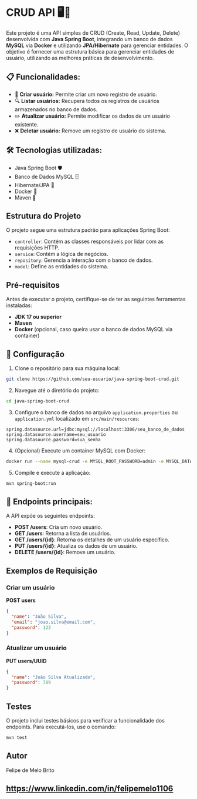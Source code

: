 # CRUD API 🖥️🚀

Este projeto é uma API simples de CRUD (Create, Read, Update, Delete) desenvolvida com **Java Spring Boot**, integrando um banco de dados **MySQL** via **Docker** e utilizando **JPA/Hibernate** para gerenciar entidades. O objetivo é fornecer uma estrutura básica para gerenciar entidades de usuário, utilizando as melhores práticas de desenvolvimento.

## 📋 Funcionalidades:

- 🧾 **Criar usuário:** Permite criar um novo registro de usuário.
- 🔍 **Listar usuários:** Recupera todos os registros de usuários armazenados no banco de dados.
- ✏️ **Atualizar usuário:** Permite modificar os dados de um usuário existente.
- ❌ **Deletar usuário:** Remove um registro de usuário do sistema.

## 🛠️ Tecnologias utilizadas:
- Java Spring Boot 🛡️
- Banco de Dados MySQL 🗄️
- Hibernate/JPA 🔄
- Docker 🐳
- Maven 🐘

## Estrutura do Projeto

O projeto segue uma estrutura padrão para aplicações Spring Boot:

- `controller`: Contém as classes responsáveis por lidar com as requisições HTTP.
- `service`: Contém a lógica de negócios.
- `repository`: Gerencia a interação com o banco de dados.
- `model`: Define as entidades do sistema.

## Pré-requisitos

Antes de executar o projeto, certifique-se de ter as seguintes ferramentas instaladas:

- **JDK 17 ou superior**
- **Maven**
- **Docker** (opcional, caso queira usar o banco de dados MySQL via container)

##  🚀 Configuração

1. Clone o repositório para sua máquina local:

```bash
git clone https://github.com/seu-usuario/java-spring-boot-crud.git
```

2. Navegue até o diretório do projeto:

```bash
cd java-spring-boot-crud
```

3. Configure o banco de dados no arquivo `application.properties` ou `application.yml` localizado em `src/main/resources`:

```properties
spring.datasource.url=jdbc:mysql://localhost:3306/seu_banco_de_dados
spring.datasource.username=seu_usuario
spring.datasource.password=sua_senha
```

4. (Opcional) Execute um container MySQL com Docker:

```bash
docker run --name mysql-crud -e MYSQL_ROOT_PASSWORD=admin -e MYSQL_DATABASE=crud_db -p 3306:3306 -d mysql:8.0
```

5. Compile e execute a aplicação:

```bash
mvn spring-boot:run
```

## 📝 Endpoints principais:

A API expõe os seguintes endpoints:

- **POST /users**: Cria um novo usuário.
- **GET /users**: Retorna a lista de usuários.
- **GET /users/{id}**: Retorna os detalhes de um usuário específico.
- **PUT /users/{id}**: Atualiza os dados de um usuário.
- **DELETE /users/{id}**: Remove um usuário.

## Exemplos de Requisição

### Criar um usuário

**POST users**

```json
{
  "name": "João Silva",
  "email": "joao.silva@email.com",
  "password": 123
}
```

### Atualizar um usuário

**PUT users/UUID**

```json
{
  "name": "João Silva Atualizado",
  "password": 789
}
```

## Testes

O projeto inclui testes básicos para verificar a funcionalidade dos endpoints. Para executá-los, use o comando:

```bash
mvn test
```

## Autor
Felipe de Melo Brito

https://www.linkedin.com/in/felipemelo1106
---
